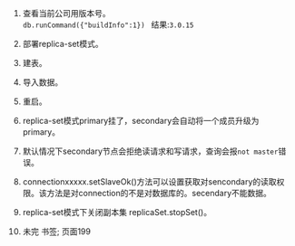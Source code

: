 1. 查看当前公司用版本号。  
`db.runCommand({"buildInfo":1}) `   结果:`3.0.15`        
1. 部署replica-set模式。    
1. 建表。   
1. 导入数据。   
1. 重启。   









1. replica-set模式primary挂了，secondary会自动将一个成员升级为primary。  
1. 默认情况下secondary节点会拒绝读请求和写请求，查询会报`not master`错误。   
1. connectionxxxxx.setSlaveOk()方法可以设置获取对sencondary的读取权限。该方法是对connection的不是对数据库的。secendary不能数据。   
1. replica-set模式下关闭副本集  replicaSet.stopSet()。   
1. 未完  书签; 页面199
